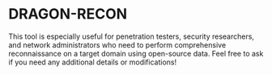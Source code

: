 # DRAGON-RECON
This tool is especially useful for penetration testers, security researchers, and network administrators who need to perform comprehensive reconnaissance on a target domain using open-source data.  Feel free to ask if you need any additional details or modifications!
